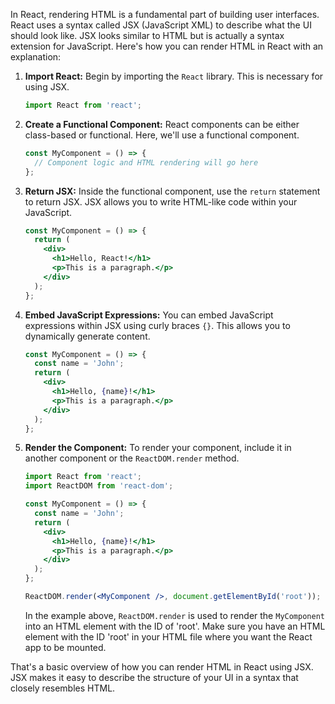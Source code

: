 In React, rendering HTML is a fundamental part of building user interfaces. React uses a syntax called JSX (JavaScript XML) to describe what the UI should look like. JSX looks similar to HTML but is actually a syntax extension for JavaScript. Here's how you can render HTML in React with an explanation:

1. **Import React:**
   Begin by importing the `React` library. This is necessary for using JSX.

   ```jsx
   import React from 'react';
   ```

2. **Create a Functional Component:**
   React components can be either class-based or functional. Here, we'll use a functional component.

   ```jsx
   const MyComponent = () => {
     // Component logic and HTML rendering will go here
   };
   ```

3. **Return JSX:**
   Inside the functional component, use the `return` statement to return JSX. JSX allows you to write HTML-like code within your JavaScript.

   ```jsx
   const MyComponent = () => {
     return (
       <div>
         <h1>Hello, React!</h1>
         <p>This is a paragraph.</p>
       </div>
     );
   };
   ```

4. **Embed JavaScript Expressions:**
   You can embed JavaScript expressions within JSX using curly braces `{}`. This allows you to dynamically generate content.

   ```jsx
   const MyComponent = () => {
     const name = 'John';
     return (
       <div>
         <h1>Hello, {name}!</h1>
         <p>This is a paragraph.</p>
       </div>
     );
   };
   ```

5. **Render the Component:**
   To render your component, include it in another component or the `ReactDOM.render` method.

   ```jsx
   import React from 'react';
   import ReactDOM from 'react-dom';

   const MyComponent = () => {
     const name = 'John';
     return (
       <div>
         <h1>Hello, {name}!</h1>
         <p>This is a paragraph.</p>
       </div>
     );
   };

   ReactDOM.render(<MyComponent />, document.getElementById('root'));
   ```

   In the example above, `ReactDOM.render` is used to render the `MyComponent` into an HTML element with the ID of 'root'. Make sure you have an HTML element with the ID 'root' in your HTML file where you want the React app to be mounted.

That's a basic overview of how you can render HTML in React using JSX. JSX makes it easy to describe the structure of your UI in a syntax that closely resembles HTML.